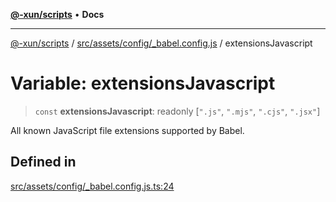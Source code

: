 [**@-xun/scripts**](../../../../../README.md) • **Docs**

***

[@-xun/scripts](../../../../../README.md) / [src/assets/config/\_babel.config.js](../README.md) / extensionsJavascript

# Variable: extensionsJavascript

> `const` **extensionsJavascript**: readonly [`".js"`, `".mjs"`, `".cjs"`, `".jsx"`]

All known JavaScript file extensions supported by Babel.

## Defined in

[src/assets/config/\_babel.config.js.ts:24](https://github.com/Xunnamius/xscripts/blob/dc527d1504edcd9b99add252bcfe23abb9ef9d78/src/assets/config/_babel.config.js.ts#L24)
